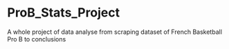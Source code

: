 # ProB_Stats_Project
A whole project of data analyse from scraping dataset of French Basketball Pro B to conclusions
